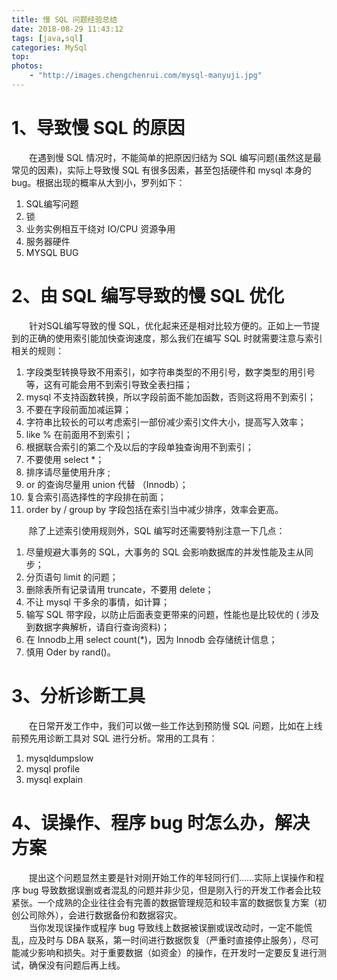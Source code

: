 ```yaml
---
title: 慢 SQL 问题经验总结
date: 2018-08-29 11:43:12
tags: [java,sql]
categories: MySql
top:
photos: 
    - "http://images.chengchenrui.com/mysql-manyuji.jpg"
---
```


# 1、导致慢 SQL 的原因

&emsp;&emsp;在遇到慢 SQL 情况时，不能简单的把原因归结为 SQL 编写问题(虽然这是最常见的因素)，实际上导致慢 SQL 有很多因素，甚至包括硬件和 mysql 本身的 bug。根据出现的概率从大到小，罗列如下：

1. SQL编写问题
2. 锁
3. 业务实例相互干绕对 IO/CPU 资源争用
4. 服务器硬件
5. MYSQL BUG

# 2、由 SQL 编写导致的慢 SQL 优化

&emsp;&emsp;针对SQL编写导致的慢 SQL，优化起来还是相对比较方便的。正如上一节提到的正确的使用索引能加快查询速度，那么我们在编写 SQL 时就需要注意与索引相关的规则：

1. 字段类型转换导致不用索引，如字符串类型的不用引号，数字类型的用引号等，这有可能会用不到索引导致全表扫描；
2. mysql 不支持函数转换，所以字段前面不能加函数，否则这将用不到索引；
3. 不要在字段前面加减运算；
4. 字符串比较长的可以考虑索引一部份减少索引文件大小，提高写入效率；
5. like % 在前面用不到索引；
6. 根据联合索引的第二个及以后的字段单独查询用不到索引；
7. 不要使用 select *；
8. 排序请尽量使用升序 ;
9. or 的查询尽量用 union 代替 （Innodb）；
10. 复合索引高选择性的字段排在前面；
11. order by / group by 字段包括在索引当中减少排序，效率会更高。

&emsp;&emsp;除了上述索引使用规则外，SQL 编写时还需要特别注意一下几点：

1. 尽量规避大事务的 SQL，大事务的 SQL 会影响数据库的并发性能及主从同步；
2. 分页语句 limit 的问题；
3. 删除表所有记录请用 truncate，不要用 delete；
4. 不让 mysql 干多余的事情，如计算；
5. 输写 SQL 带字段，以防止后面表变更带来的问题，性能也是比较优的 ( 涉及到数据字典解析，请自行查询资料)；
6. 在 Innodb上用 select count(*)，因为 Innodb 会存储统计信息；
7. 慎用 Oder by rand()。

# 3、分析诊断工具

&emsp;&emsp;在日常开发工作中，我们可以做一些工作达到预防慢 SQL 问题，比如在上线前预先用诊断工具对 SQL 进行分析。常用的工具有：

1. mysqldumpslow
2. mysql profile
3. mysql explain

# 4、误操作、程序 bug 时怎么办，解决方案

&emsp;&emsp;提出这个问题显然主要是针对刚开始工作的年轻同行们……实际上误操作和程序 bug 导致数据误删或者混乱的问题并非少见，但是刚入行的开发工作者会比较紧张。一个成熟的企业往往会有完善的数据管理规范和较丰富的数据恢复方案（初创公司除外），会进行数据备份和数据容灾。  
&emsp;&emsp;当你发现误操作或程序 bug 导致线上数据被误删或误改动时，一定不能慌乱，应及时与 DBA 联系，第一时间进行数据恢复（严重时直接停止服务），尽可能减少影响和损失。对于重要数据（如资金）的操作，在开发时一定要反复进行测试，确保没有问题后再上线。